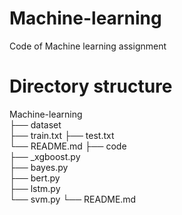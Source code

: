 # Machine-learning
Code of Machine learning assignment
# Directory structure
Machine-learning  
├── dataset  
    ├── train.txt 
    ├── test.txt   
    └── README.md
├── code  
    ├── _xgboost.py  
    ├── bayes.py  
    ├── bert.py  
    ├── lstm.py  
    └── svm.py
└── README.md

